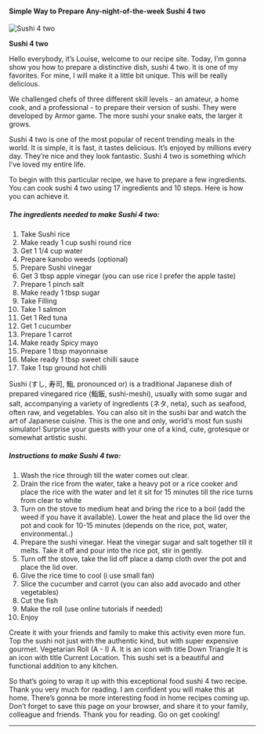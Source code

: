            

#### Simple Way to Prepare Any-night-of-the-week Sushi 4 two

![Sushi 4 two](https://img-global.cpcdn.com/recipes/6541174799073280/751x532cq70/sushi-4-two-recipe-main-photo.jpg)

**Sushi 4 two**

Hello everybody, it’s Louise, welcome to our recipe site. Today, I’m gonna show you how to prepare a distinctive dish, sushi 4 two. It is one of my favorites. For mine, I will make it a little bit unique. This will be really delicious.

We challenged chefs of three different skill levels - an amateur, a home cook, and a professional - to prepare their version of sushi. They were developed by Armor game. The more sushi your snake eats, the larger it grows.

Sushi 4 two is one of the most popular of recent trending meals in the world. It is simple, it is fast, it tastes delicious. It’s enjoyed by millions every day. They’re nice and they look fantastic. Sushi 4 two is something which I’ve loved my entire life.

To begin with this particular recipe, we have to prepare a few ingredients. You can cook sushi 4 two using 17 ingredients and 10 steps. Here is how you can achieve it.

##### The ingredients needed to make Sushi 4 two:

1.  Take Sushi rice
2.  Make ready 1 cup sushi round rice
3.  Get 1 1/4 cup water
4.  Prepare kanobo weeds (optional)
5.  Prepare Sushi vinegar
6.  Get 3 tbsp apple vinegar (you can use rice I prefer the apple taste)
7.  Prepare 1 pinch salt
8.  Make ready 1 tbsp sugar
9.  Take Filling
10.  Take 1 salmon
11.  Get 1 Red tuna
12.  Get 1 cucumber
13.  Prepare 1 carrot
14.  Make ready Spicy mayo
15.  Prepare 1 tbsp mayonnaise
16.  Make ready 1 tbsp sweet chilli sauce
17.  Take 1 tsp ground hot chilli

Sushi (すし, 寿司, 鮨, pronounced or) is a traditional Japanese dish of prepared vinegared rice (鮨飯, sushi-meshi), usually with some sugar and salt, accompanying a variety of ingredients (ネタ, neta), such as seafood, often raw, and vegetables. You can also sit in the sushi bar and watch the art of Japanese cuisine. This is the one and only, world's most fun sushi simulator! Surprise your guests with your one of a kind, cute, grotesque or somewhat artistic sushi.

##### Instructions to make Sushi 4 two:

1.  Wash the rice through till the water comes out clear.
2.  Drain the rice from the water, take a heavy pot or a rice cooker and place the rice with the water and let it sit for 15 minutes till the rice turns from clear to white
3.  Turn on the stove to medium heat and bring the rice to a boil (add the weed if you have it available). Lower the heat and place the lid over the pot and cook for 10-15 minutes (depends on the rice, pot, water, environmental..)
4.  Prepare the sushi vinegar. Heat the vinegar sugar and salt together till it melts. Take it off and pour into the rice pot, stir in gently.
5.  Turn off the stove, take the lid off place a damp cloth over the pot and place the lid over.
6.  Give the rice time to cool (i use small fan)
7.  Slice the cucumber and carrot (you can also add avocado and other vegetables)
8.  Cut the fish
9.  Make the roll (use online tutorials if needed)
10.  Enjoy

Create it with your friends and family to make this activity even more fun. Top the sushi not just with the authentic kind, but with super expensive gourmet. Vegetarian Roll (A - I) A. It is an icon with title Down Triangle It is an icon with title Current Location. This sushi set is a beautiful and functional addition to any kitchen.

So that’s going to wrap it up with this exceptional food sushi 4 two recipe. Thank you very much for reading. I am confident you will make this at home. There’s gonna be more interesting food in home recipes coming up. Don’t forget to save this page on your browser, and share it to your family, colleague and friends. Thank you for reading. Go on get cooking!

* * *